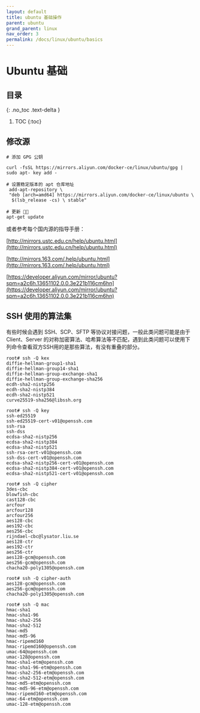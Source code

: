 ```yaml
---
layout: default
title: ubuntu 基础操作
parent: ubuntu
grand_parent: linux
nav_order: 3
permalink: /docs/linux/ubuntu/basics
---
```


# Ubuntu 基础

## 目录
{: .no_toc .text-delta }

1. TOC
{:toc}

## 修改源

```shell
# 添加 GPG 公钥

curl -fsSL https://mirrors.aliyun.com/docker-ce/linux/ubuntu/gpg | sudo apt- key add -

# 设置稳定版本的 apt 仓库地址
 add-apt-repository \
 "deb [arch=amd64] https://mirrors.aliyun.com/docker-ce/linux/ubuntu \
  $(lsb_release -cs) \ stable"

# 更新 􏹢􏹣
apt-get update
```



或者参考每个国内源的指导手册：

[http://mirrors.ustc.edu.cn/help/ubuntu.html](http://mirrors.ustc.edu.cn/help/ubuntu.html)

[http://mirrors.163.com/.help/ubuntu.html](http://mirrors.163.com/.help/ubuntu.html)

[https://developer.aliyun.com/mirror/ubuntu?spm=a2c6h.13651102.0.0.3e221b116cm6hn](https://developer.aliyun.com/mirror/ubuntu?spm=a2c6h.13651102.0.0.3e221b116cm6hn)



## SSH 使用的算法集

有些时候会遇到 SSH、SCP、SFTP 等协议对接问题，一般此类问题可能是由于 Client、Server 的对称加密算法、哈希算法等不匹配，遇到此类问题可以使用下列命令查看双方SSH用的是那些算法，有没有重叠的部分。

```shell
root# ssh -Q kex
diffie-hellman-group1-sha1
diffie-hellman-group14-sha1
diffie-hellman-group-exchange-sha1
diffie-hellman-group-exchange-sha256
ecdh-sha2-nistp256
ecdh-sha2-nistp384
ecdh-sha2-nistp521
curve25519-sha256@libssh.org

root# ssh -Q key
ssh-ed25519
ssh-ed25519-cert-v01@openssh.com
ssh-rsa
ssh-dss
ecdsa-sha2-nistp256
ecdsa-sha2-nistp384
ecdsa-sha2-nistp521
ssh-rsa-cert-v01@openssh.com
ssh-dss-cert-v01@openssh.com
ecdsa-sha2-nistp256-cert-v01@openssh.com
ecdsa-sha2-nistp384-cert-v01@openssh.com
ecdsa-sha2-nistp521-cert-v01@openssh.com

root# ssh -Q cipher
3des-cbc
blowfish-cbc
cast128-cbc
arcfour
arcfour128
arcfour256
aes128-cbc
aes192-cbc
aes256-cbc
rijndael-cbc@lysator.liu.se
aes128-ctr
aes192-ctr
aes256-ctr
aes128-gcm@openssh.com
aes256-gcm@openssh.com
chacha20-poly1305@openssh.com

root# ssh -Q cipher-auth
aes128-gcm@openssh.com
aes256-gcm@openssh.com
chacha20-poly1305@openssh.com

root# ssh -Q mac
hmac-sha1
hmac-sha1-96
hmac-sha2-256
hmac-sha2-512
hmac-md5
hmac-md5-96
hmac-ripemd160
hmac-ripemd160@openssh.com
umac-64@openssh.com
umac-128@openssh.com
hmac-sha1-etm@openssh.com
hmac-sha1-96-etm@openssh.com
hmac-sha2-256-etm@openssh.com
hmac-sha2-512-etm@openssh.com
hmac-md5-etm@openssh.com
hmac-md5-96-etm@openssh.com
hmac-ripemd160-etm@openssh.com
umac-64-etm@openssh.com
umac-128-etm@openssh.com
```

